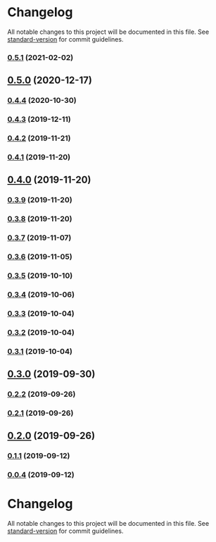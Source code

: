 # Changelog

All notable changes to this project will be documented in this file. See [standard-version](https://github.com/conventional-changelog/standard-version) for commit guidelines.

### [0.5.1](https://github.com/tiancai-hq/one-schema/compare/v0.5.0...v0.5.1) (2021-02-02)



## [0.5.0](https://github.com/tiancai-hq/one-schema/compare/v0.4.4...v0.5.0) (2020-12-17)



### [0.4.4](https://github.com/tiancai-hq/one-schema/compare/v0.4.3...v0.4.4) (2020-10-30)



### [0.4.3](https://github.com/tiancai-hq/one-schema/compare/v0.4.2...v0.4.3) (2019-12-11)



### [0.4.2](https://github.com/tiancai-hq/one-schema/compare/v0.4.1...v0.4.2) (2019-11-21)



### [0.4.1](https://github.com/tiancai-hq/one-schema/compare/v0.4.0...v0.4.1) (2019-11-20)



## [0.4.0](https://github.com/tiancai-hq/one-schema/compare/v0.3.9...v0.4.0) (2019-11-20)



### [0.3.9](https://github.com/tiancai-hq/one-schema/compare/v0.3.8...v0.3.9) (2019-11-20)



### [0.3.8](https://github.com/tiancai-hq/one-schema/compare/v0.3.7...v0.3.8) (2019-11-20)



### [0.3.7](https://github.com/tiancai-hq/one-schema/compare/v0.3.6...v0.3.7) (2019-11-07)



### [0.3.6](https://github.com/tiancai-hq/one-schema/compare/v0.3.5...v0.3.6) (2019-11-05)



### [0.3.5](https://github.com/tiancai-hq/one-schema/compare/v0.3.4...v0.3.5) (2019-10-10)



### [0.3.4](https://github.com/tiancai-hq/one-schema/compare/v0.3.3...v0.3.4) (2019-10-06)



### [0.3.3](https://github.com/tiancai-hq/one-schema/compare/v0.3.2...v0.3.3) (2019-10-04)



### [0.3.2](https://github.com/tiancai-hq/one-schema/compare/v0.3.1...v0.3.2) (2019-10-04)



### [0.3.1](https://github.com/tiancai-hq/one-schema/compare/v0.3.0...v0.3.1) (2019-10-04)



## [0.3.0](https://github.com/tiancai-hq/one-schema/compare/v0.2.2...v0.3.0) (2019-09-30)



### [0.2.2](https://github.com/tiancai-hq/one-schema/compare/v0.2.1...v0.2.2) (2019-09-26)



### [0.2.1](https://github.com/tiancai-hq/one-schema/compare/v0.2.0...v0.2.1) (2019-09-26)



## [0.2.0](https://github.com/tiancai-hq/one-schema/compare/v0.1.1...v0.2.0) (2019-09-26)



### [0.1.1](https://github.com/tiancai-hq/one-schema/compare/v0.0.4...v0.1.1) (2019-09-12)



### [0.0.4](https://github.com/tiancai-hq/one-schema/compare/v0.0.3...v0.0.4) (2019-09-12)



# Changelog

All notable changes to this project will be documented in this file. See [standard-version](https://github.com/conventional-changelog/standard-version) for commit guidelines.
